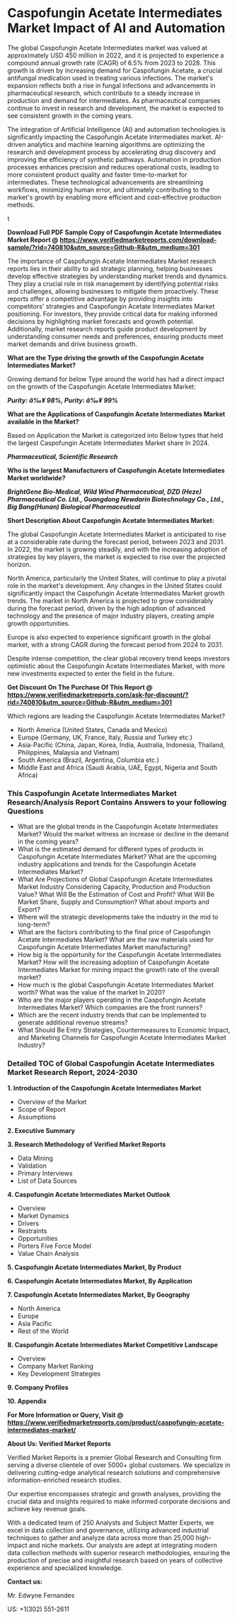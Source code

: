 <meta name="title" content="Global Caspofungin Acetate Intermediates Market Impact of AI and Automation"><meta name="description" content="The global Caspofungin Acetate Intermediates market was valued at approximately USD 450 million in 2022, and it is projected to experience a compound annual growth rat"><meta name="title" content="Caspofungin Acetate Intermediates Market Size, Share, Scope, Trends, Growth, Opportunities, Analysis, Forecast"><h1>Caspofungin Acetate Intermediates Market Impact of AI and Automation</h1><p>The global Caspofungin Acetate Intermediates market was valued at approximately USD 450 million in 2022, and it is projected to experience a compound annual growth rate (CAGR) of 6.5% from 2023 to 2028. This growth is driven by increasing demand for Caspofungin Acetate, a crucial antifungal medication used in treating various infections. The market's expansion reflects both a rise in fungal infections and advancements in pharmaceutical research, which contribute to a steady increase in production and demand for intermediates. As pharmaceutical companies continue to invest in research and development, the market is expected to see consistent growth in the coming years.</p><p>The integration of Artificial Intelligence (AI) and automation technologies is significantly impacting the Caspofungin Acetate Intermediates market. AI-driven analytics and machine learning algorithms are optimizing the research and development process by accelerating drug discovery and improving the efficiency of synthetic pathways. Automation in production processes enhances precision and reduces operational costs, leading to more consistent product quality and faster time-to-market for intermediates. These technological advancements are streamlining workflows, minimizing human error, and ultimately contributing to the market's growth by enabling more efficient and cost-effective production methods.</p>t</p><p id="" class=""><strong>Download Full PDF Sample Copy of Caspofungin Acetate Intermediates Market Report @ <a href="https://www.verifiedmarketreports.com/download-sample/?rid=740810&utm_source=Github-R&utm_medium=301" target="_blank">https://www.verifiedmarketreports.com/download-sample/?rid=740810&utm_source=Github-R&utm_medium=301</a></strong></p><p>The importance of&nbsp;Caspofungin Acetate Intermediates Market research reports lies in their ability to aid strategic planning, helping businesses develop effective strategies by understanding market trends and dynamics. They play a crucial role in risk management by identifying potential risks and challenges, allowing businesses to mitigate them proactively. These reports offer a competitive advantage by providing insights into competitors' strategies and Caspofungin Acetate Intermediates Market positioning. For investors, they provide critical data for making informed decisions by highlighting market forecasts and growth potential. Additionally, market research reports guide product development by understanding consumer needs and preferences, ensuring products meet market demands and drive business growth.</p><p><strong>What are the&nbsp;Type driving the growth of the Caspofungin Acetate Intermediates Market?</strong></p><p id="" class="">Growing demand for below Type around the world has had a direct impact on the growth of the Caspofungin Acetate Intermediates Market:</p><em><strong>Purity: â‰¥ 98%, Purity: â‰¥ 99%</strong></em></p><strong>What are the&nbsp;Applications&nbsp;of Caspofungin Acetate Intermediates Market available in the Market?</strong></p><p id="" class="">Based on Application the Market is categorized into Below types that held the largest Caspofungin Acetate Intermediates Market share In 2024.</p><em><strong>Pharmaceutical, Scientific Research</strong></em></p><strong>Who is the largest Manufacturers of Caspofungin Acetate Intermediates Market worldwide?</strong></p><p><em><strong>BrightGene Bio-Medical, Wild Wind Pharmaceutical, DZD (Heze) Pharmaceutical Co. Ltd., Guangdong Newdarin Biotechnology Co., Ltd., Big Bang(Hunan) Biological Pharmaceutical</strong></em></p><p id="" class=""><strong>Short Description About Caspofungin Acetate Intermediates Market:</strong></p><p>The global Caspofungin Acetate Intermediates Market is anticipated to rise at a considerable rate during the forecast period, between 2023 and 2031. In 2022, the market is growing steadily, and with the increasing adoption of strategies by key players, the market is expected to rise over the projected horizon.</p><p>North America, particularly the United States, will continue to play a pivotal role in the market's development. Any changes in the United States could significantly impact the Caspofungin Acetate Intermediates Market growth trends. The market in North America is projected to grow considerably during the forecast period, driven by the high adoption of advanced technology and the presence of major industry players, creating ample growth opportunities.</p><p>Europe is also expected to experience significant growth in the global market, with a strong CAGR during the forecast period from 2024 to 2031.</p><p>Despite intense competition, the clear global recovery trend keeps investors optimistic about the Caspofungin Acetate Intermediates Market, with more new investments expected to enter the field in the future.</p><p id="" class=""><strong>Get Discount On The Purchase Of This Report @ <a href="https://www.verifiedmarketreports.com/ask-for-discount/?rid=740810&utm_source=Github-R&utm_medium=301" target="_blank">https://www.verifiedmarketreports.com/ask-for-discount/?rid=740810&utm_source=Github-R&utm_medium=301</a></strong></p>Which regions are leading the Caspofungin Acetate Intermediates Market?</p><ul><li>North America (United States, Canada and Mexico)</li><li>Europe (Germany, UK, France, Italy, Russia and Turkey etc.)</li><li>Asia-Pacific (China, Japan, Korea, India, Australia, Indonesia, Thailand, Philippines, Malaysia and Vietnam)</li><li>South America (Brazil, Argentina, Columbia etc.)</li><li>Middle East and Africa (Saudi Arabia, UAE, Egypt, Nigeria and South Africa)</li></ul><h3 id="" class="">This Caspofungin Acetate Intermediates Market Research/Analysis Report Contains Answers to your following Questions</h3><ul><li>What are the global trends in the Caspofungin Acetate Intermediates Market? Would the market witness an increase or decline in the demand in the coming years?</li><li>What is the estimated demand for different types of products in Caspofungin Acetate Intermediates Market? What are the upcoming industry applications and trends for the Caspofungin Acetate Intermediates Market?</li><li>What Are Projections of Global Caspofungin Acetate Intermediates Market Industry Considering Capacity, Production and Production Value? What Will Be the Estimation of Cost and Profit? What Will Be Market Share, Supply and Consumption? What about imports and Export?</li><li>Where will the strategic developments take the industry in the mid to long-term?</li><li>What are the factors contributing to the final price of Caspofungin Acetate Intermediates Market? What are the raw materials used for Caspofungin Acetate Intermediates Market manufacturing?</li><li>How big is the opportunity for the Caspofungin Acetate Intermediates Market? How will the increasing adoption of Caspofungin Acetate Intermediates Market for mining impact the growth rate of the overall market?</li><li>How much is the global Caspofungin Acetate Intermediates Market worth? What was the value of the market In 2020?</li><li>Who are the major players operating in the Caspofungin Acetate Intermediates Market? Which companies are the front runners?</li><li>Which are the recent industry trends that can be implemented to generate additional revenue streams?</li><li>What Should Be Entry Strategies, Countermeasures to Economic Impact, and Marketing Channels for Caspofungin Acetate Intermediates Market Industry?</li></ul><h3 id="" class="">Detailed TOC of Global Caspofungin Acetate Intermediates Market Research Report, 2024-2030</h3><p id="" class=""><strong>1. Introduction of the Caspofungin Acetate Intermediates Market</strong></p><ul><li>Overview of the Market</li><li>Scope of Report</li><li>Assumptions</li></ul><p id="" class=""><strong>2. Executive Summary</strong></p><p id="" class=""><strong>3. Research Methodology of Verified Market Reports</strong></p><ul><li>Data Mining</li><li>Validation</li><li>Primary Interviews</li><li>List of Data Sources</li></ul><p id="" class=""><strong>4. Caspofungin Acetate Intermediates Market Outlook</strong></p><ul><li>Overview</li><li>Market Dynamics</li><li>Drivers</li><li>Restraints</li><li>Opportunities</li><li>Porters Five Force Model</li><li>Value Chain Analysis</li></ul><p id="" class=""><strong>5. Caspofungin Acetate Intermediates Market, By Product</strong></p><p id="" class=""><strong>6. Caspofungin Acetate Intermediates Market, By Application</strong></p><p id="" class=""><strong>7. Caspofungin Acetate Intermediates Market, By Geography</strong></p><ul><li>North America</li><li>Europe</li><li>Asia Pacific</li><li>Rest of the World</li></ul><p id="" class=""><strong>8. Caspofungin Acetate Intermediates Market Competitive Landscape</strong></p><ul><li>Overview</li><li>Company Market Ranking</li><li>Key Development Strategies</li></ul><p id="" class=""><strong>9. Company Profiles</strong></p><p id="" class=""><strong>10. Appendix</strong></p><p id="" class=""><strong>For More Information or Query, Visit @ <a href="https://www.verifiedmarketreports.com/product/caspofungin-acetate-intermediates-market/" target="_blank">https://www.verifiedmarketreports.com/product/caspofungin-acetate-intermediates-market/</a></strong></p><p id="" class=""><strong>About Us: Verified Market Reports</strong></p><p id="" class="">Verified Market Reports is a premier Global Research and Consulting firm serving a diverse clientele of over 5000+ global customers. We specialize in delivering cutting-edge analytical research solutions and comprehensive information-enriched research studies.</p><p id="" class="">Our expertise encompasses strategic and growth analyses, providing the crucial data and insights required to make informed corporate decisions and achieve key revenue goals.</p><p id="" class="">With a dedicated team of 250 Analysts and Subject Matter Experts, we excel in data collection and governance, utilizing advanced industrial techniques to gather and analyze data across more than 25,000 high-impact and niche markets. Our analysts are adept at integrating modern data collection methods with superior research methodologies, ensuring the production of precise and insightful research based on years of collective experience and specialized knowledge.</p><p id="" class=""><strong>Contact us:</strong></p><p id="" class="">Mr. Edwyne Fernandes</p><p id="" class="">US: +1(302) 551-2611</p>